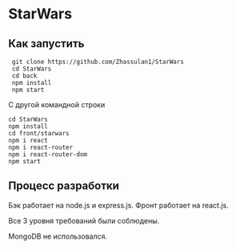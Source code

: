 # StarWars
## Как запустить 
```
 git clone https://github.com/Zhassulan1/StarWars
 cd StarWars
 cd back
 npm install
 npm start
```
С другой командной строки 
```
cd StarWars
npm install
cd front/starwars
npm i react
npm i react-router
npm i react-router-dom
npm start
```

## Процесс разработки
Бэк работает на node.js и express.js. Фронт работает на react.js.

Все 3 уровня требований были соблюдены.

MongoDB не использовался. 